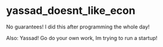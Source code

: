 # yassad_doesnt_like_econ
No guarantees! I did this after programming the whole day!

Also: Yassad! Go do your own work, Im trying to run a startup!
